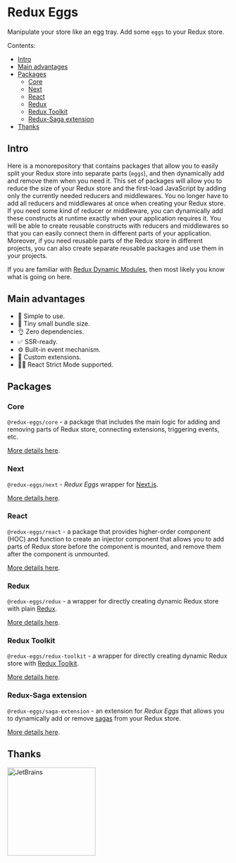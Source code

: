 # Redux Eggs

Manipulate your store like an egg tray. Add some `eggs` to your Redux store.

Contents:

- [Intro](#intro)
- [Main advantages](#main-advantages)
- [Packages](#packages)
  - [Core](#core)
  - [Next](#next)
  - [React](#react)
  - [Redux](#redux)
  - [Redux Toolkit](#redux-toolkit)
  - [Redux-Saga extension](#redux-saga-extension)
- [Thanks](#thanks)

## Intro

Here is a monorepository that contains packages that allow you to easily split your Redux store into separate
parts (`eggs`), and then dynamically add and remove them when you need it. This set of packages will allow you to reduce
the size of your Redux store and the first-load JavaScript by adding only the currently needed reducers and middlewares.
You no longer have to add all reducers and middlewares at once when creating your Redux store. If you need some kind of
reducer or middleware, you can dynamically add these constructs at runtime exactly when your application requires it.
You will be able to create reusable constructs with reducers and middlewares so that you can easily connect them in
different parts of your application. Moreover, if you need reusable parts of the Redux store in different projects, you
can also create separate reusable packages and use them in your projects.

If you are familiar with [Redux Dynamic Modules](https://github.com/microsoft/redux-dynamic-modules), then most likely
you know what is going on here.

## Main advantages

- 🍳 Simple to use.
- 🤏 Tiny small bundle size.
- 👌 Zero dependencies.
- ✅ SSR-ready.
- ⚙️ Built-in event mechanism.
- 🍒 Custom extensions.
- 🐕‍🦺 React Strict Mode supported.

## Packages

### Core

`@redux-eggs/core` - a package that includes the main logic for adding and removing parts of Redux store, connecting
extensions, triggering events, etc.

[More details here](https://github.com/fostyfost/redux-eggs/tree/main/packages/core#readme).

### Next

`@redux-eggs/next` - _Redux Eggs_ wrapper for [Next.js](https://nextjs.org/).

[More details here](https://github.com/fostyfost/redux-eggs/tree/main/packages/next#readme).

### React

`@redux-eggs/react` - a package that provides higher-order component (HOC) and function to create an injector
component that allows you to add parts of Redux store before the component is mounted,
and remove them after the component is unmounted.

[More details here](https://github.com/fostyfost/redux-eggs/tree/main/packages/react#readme).

### Redux

`@redux-eggs/redux` - a wrapper for directly creating dynamic Redux store with plain [Redux](https://redux.js.org/).

[More details here](https://github.com/fostyfost/redux-eggs/tree/main/packages/redux#readme).

### Redux Toolkit

`@redux-eggs/redux-toolkit` - a wrapper for directly creating dynamic Redux store
with [Redux Toolkit](https://redux-toolkit.js.org/).

[More details here](https://github.com/fostyfost/redux-eggs/tree/main/packages/redux-toolkit#readme).

### Redux-Saga extension

`@redux-eggs/saga-extension` - an extension for _Redux Eggs_ that allows you to dynamically add or
remove [sagas](https://redux-saga.js.org/) from your Redux store.

[More details here](https://github.com/fostyfost/redux-eggs/tree/main/packages/saga-extension#readme).

## Thanks

<a href="https://www.jetbrains.com/community/opensource/" target="_blank" rel="noreferrer">
  <img
    src="https://resources.jetbrains.com/storage/products/company/brand/logos/jb_beam.svg" 
    alt="JetBrains" 
    width="200"
    height="200"
  />
</a>
